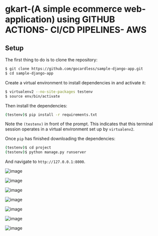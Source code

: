 # gkart-(A simple ecommerce web-application) using GITHUB ACTIONS- CI/CD PIPELINES- AWS 

## Setup

The first thing to do is to clone the repository:

```sh
$ git clone https://github.com/gocardless/sample-django-app.git
$ cd sample-django-app 
```

Create a virtual environment to install dependencies in and activate it:

```sh
$ virtualenv2 --no-site-packages testenv
$ source env/bin/activate
```

Then install the dependencies:

```sh
(testenv)$ pip install -r requirements.txt
```
Note the `(testenv)` in front of the prompt. This indicates that this terminal
session operates in a virtual environment set up by `virtualenv2`.

Once `pip` has finished downloading the dependencies:
```sh
(testenv)$ cd project
(testenv)$ python manage.py runserver
```
And navigate to `http://127.0.0.1:8000`.


![image](https://user-images.githubusercontent.com/29591938/185798404-bc8e8dc4-b1a2-404a-a89a-6c037446657c.png)

![image](https://user-images.githubusercontent.com/29591938/185798442-a6dca219-7ab2-42b6-ae3e-62f52159f1c4.png)

![image](https://user-images.githubusercontent.com/29591938/185798452-36106e3c-6faa-4576-9dda-4c2346a9da19.png)

![image](https://user-images.githubusercontent.com/29591938/185798461-bc339624-7997-4118-8444-03e0e0a5a5ca.png)

![image](https://user-images.githubusercontent.com/29591938/185798467-b5d060fe-ad64-4905-970d-e5193cdb4fb5.png)

![image](https://user-images.githubusercontent.com/29591938/185798471-a9a08435-1370-4294-b728-94cc6f72479f.png)

![image](https://user-images.githubusercontent.com/29591938/185798480-c27b572d-0a42-4342-84ab-877a563e0e7c.png)

